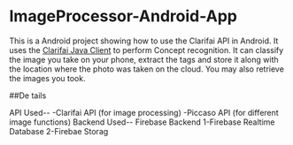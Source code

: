 # ImageProcessor-Android-App
This is a Android project showing how to use the Clarifai API in Android. It uses the [Clarifai Java Client](https://github.com/Clarifai/clarifai-java) to perform Concept recognition.
It can classify the image you take on your phone, extract the tags and store it along with the location where the photo was taken on the cloud.
You may also retrieve the images you took.

##De tails

API Used--
-Clarifai API (for image processing)
-Piccaso API (for different image functions)
Backend Used--
Firebase Backend 
  1-Firebase Realtime Database
  2-Firebae Storag
 


